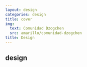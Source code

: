 ```yaml
---
layout: design
categories: design
title: cover
img:
  text: Comunidad Dzogchen
  src: amarillo/comunidad-dzogchen
title: Design
---
```

## design
